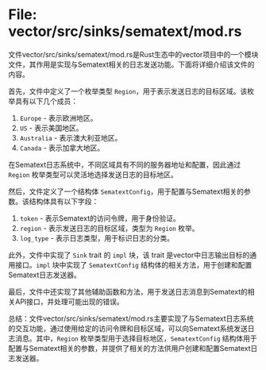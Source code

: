 # File: vector/src/sinks/sematext/mod.rs

文件vector/src/sinks/sematext/mod.rs是Rust生态中的vector项目中的一个模块文件，其作用是实现与Sematext相关的日志发送功能。下面将详细介绍该文件的内容。

首先，文件中定义了一个枚举类型 `Region`，用于表示发送日志的目标区域。该枚举具有以下几个成员：

1. `Europe` - 表示欧洲地区。
2. `US` - 表示美国地区。
3. `Australia` - 表示澳大利亚地区。
4. `Canada` - 表示加拿大地区。

在Sematext日志系统中，不同区域具有不同的服务器地址和配置，因此通过 `Region` 枚举类型可以灵活地选择发送日志的目标地区。

然后，文件定义了一个结构体 `SematextConfig`，用于配置与Sematext相关的参数。该结构体具有以下字段：

1. `token` - 表示Sematext的访问令牌，用于身份验证。
2. `region` - 表示发送日志的目标区域，类型为 `Region` 枚举。
3. `log_type` - 表示日志类型，用于标识日志的分类。

此外，文件中实现了 `Sink` trait 的 `impl` 块，该 trait 是vector中日志输出目标的通用接口。`impl` 块中实现了 `SematextConfig` 结构体的相关方法，用于创建和配置Sematext日志发送器。

最后，文件中还实现了其他辅助函数和方法，用于发送日志消息到Sematext的相关API接口，并处理可能出现的错误。

总结：文件vector/src/sinks/sematext/mod.rs主要实现了与Sematext日志系统的交互功能，通过使用给定的访问令牌和目标区域，可以向Sematext系统发送日志消息。其中，`Region` 枚举类型用于选择目标地区，`SematextConfig` 结构体用于配置与Sematext相关的参数，并提供了相关的方法供用户创建和配置Sematext日志发送器。

